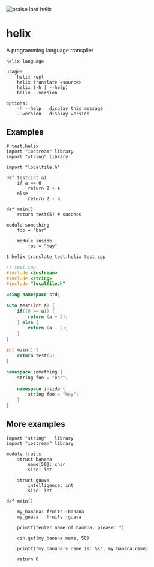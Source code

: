 ![praise lord helix](http://assets.pokemon.com/assets/cms2/img/pokedex/full/139.png)

# helix
A programming language transpiler

```
helix language

usage:
    helix repl
    helix translate <source>
    helix (-h | --help)
    helix --version

options:
    -h --help   display this message
    --version   display version
```

## Examples

```helix
# test.helix
import "iostream" library
import "string" library

import "localfile.h"

def test(int a)
	if a == 6
		return 2 + a
	else
		return 2 - a

def main()
	return test(5) # success

module something
	foo = "bar"

	module inside
		foo = "hey"
```

```
$ helix translate test.helix test.cpp
```

```cpp
// test.cpp
#include <iostream>
#include <string>
#include "localfile.h"

using namespace std;

auto test(int a) {
	if((6 == a)) {
		return (a + 2);
	} else {
		return (a - 2);
	}
}

int main() {
	return test(5);
}

namespace something {
	string foo = "bar";
	
	namespace inside {
		string foo = "hey";
	}
}
```

## More examples

```helix
import "string"   library
import "iostream" library

module fruits
	struct banana
		name[50]: char
		size: int

	struct guava
		intelligence: int
		size: int

def main()

	my_banana: fruits::banana
	my_guava:  fruits::guava

	printf("enter name of banana, please: ")

	cin.get(my_banana.name, 50)

	printf("my banana's name is: %s", my_banana.name)

	return 0
```
